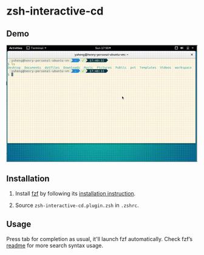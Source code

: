 # zsh-interactive-cd

## Demo

![demo](demo.gif)

## Installation

1. Install [fzf](https://github.com/junegunn/fzf) by following its [installation instruction](https://github.com/junegunn/fzf#installation).

2. Source `zsh-interactive-cd.plugin.zsh` in `.zshrc`.

## Usage

Press tab for completion as usual, it'll launch fzf automatically. Check fzf’s [readme](https://github.com/junegunn/fzf#search-syntax) for more search syntax usage.
